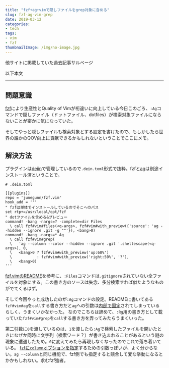 ```yaml
---
title: "fzf+ag+vimで隠しファイルをgrep対象に含める"
slug: fzf-ag-vim-grep
date: 2019-03-12
categories:
- tech
tags:
- vim
- fzf
thumbnailImage: /img/no-image.jpg
---
```


他サイトに掲載していた過去記事サルベージ
<!--more-->
以下本文

-------

## 問題意識
[fzf](https://github.com/junegunn/fzf)により生産性とQuality of Vimが桁違いに向上している今日このごろ、`:Ag`コマンドで隠しファイル（ドットファイル、dotfiles）が検索対象ファイルにならないことが密かに気になっていた。

そしてやっと隠しファイルも検索対象とする設定を書けたので、もしかしたら世界の誰かのQOV向上に貢献できるかもしれないということでここにメモ。  

## 解決方法
プラグインは[deiin](https://github.com/Shougo/dein.vim)で管理しているので`.dein.toml`形式で抜粋。fzfと[ag](https://github.com/ggreer/the_silver_searcher)は別途インストール済ということで。

```vim
# .dein.toml

[[plugins]]
repo = 'junegunn/fzf.vim'
hook_add = '''
" fzfは単体でインストールしているのでそこへのパス
set rtp+=/usr/local/opt/fzf
" dotファイルを含める&プレビュー
command! -bang -nargs=? -complete=dir Files
  \ call fzf#vim#files(<q-args>, fzf#vim#with_preview({'source': 'ag --hidden --ignore .git -g ""'}), <bang>0)
command! -bang -nargs=* Ag
  \ call fzf#vim#grep(
  \   'ag --column --color --hidden --ignore .git '.shellescape(<q-args>), 0,
  \   <bang>0 ? fzf#vim#with_preview('up:60%')
  \           : fzf#vim#with_preview('right:50%', '?'),
  \   <bang>0)
'''
```

[fzf.vimのREADME](https://github.com/junegunn/fzf.vim#advanced-customization)を参考に、`:Files`コマンドは`.gitignore`されていない全ファイルを対象にする。この書き方のソースは失念、多分検索すれば似たようなものがでてくるはず。

そして今回やっと成功したのが`:Ag`コマンドの設定。READMEに書いてある`fzf#vim#ag`を`call`する書き方だと`ag`への引数は[内部で固定](https://github.com/junegunn/fzf.vim/blob/7bf940d261795b5164bc854f37a121fcca927941/autoload/fzf/vim.vim#L691-L696)されてしまっているらしく、うまくいかなかった。
なのでこちらは諦めて、`:Rg`用の書き方として載っていた`fzf#vim#grep`を`call`する書き方を弄ってみたらうまくいった。

第二引数に`0`を渡しているのは、`1`を渡したら`:Ag`で検索したファイルを開いたときになぜか同時に文字列（検索ワード？）が書き込まれることがあるという謎の現象に遭遇したため。`0`に変えてみたら再現しなくなったのでこれで落ち着いている。
[fzfに`column`オプションを指定](https://github.com/junegunn/fzf.vim/blob/7bf940d261795b5164bc854f37a121fcca927941/autoload/fzf/vim.vim#L710-L716)するための引数っぽいが、よく分からない。`ag --column`と同じ機能で、fzf側でも指定すると競合して変な挙動になるとかかもしれない。求むfzf強者。
